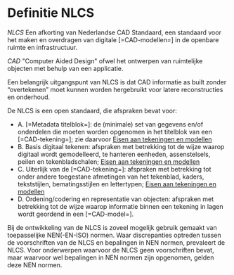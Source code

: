 # Definitie NLCS

<p><dfn>NLCS</dfn> Een afkorting van Nederlandse CAD Standaard, een standaard voor het maken en overdragen van digitale [=CAD-modellen=] in de openbare ruimte en infrastructuur.</p>

<p><dfn>CAD</dfn> "Computer Aided Design" ofwel het ontwerpen van ruimtelijke objecten met behulp van een applicatie.</p>


Een belangrijk uitgangspunt van NLCS is dat CAD informatie as built zonder “overtekenen” moet kunnen worden hergebruikt voor latere reconstructies en onderhoud.


De NLCS is een open standaard, die afspraken bevat voor:
* A. [=Metadata titelblok=]: de (minimale) set van gegevens en/of onderdelen die moeten worden opgenomen in het titelblok van een [=CAD-tekening=]; zie daarvoor [Eisen aan tekeningen en modellen](https://bimloket.github.io/NLCS/requirementscadmodels/)
* B. Basis digitaal tekenen: afspraken met betrekking tot de wijze waarop digitaal wordt gemodelleerd, te hanteren eenheden, assenstelsels, peilen en tekenbladschalen; [Eisen aan tekeningen en modellen](https://bimloket.github.io/NLCS/requirementscadmodels/)
* C. Uiterlijk van de [=CAD-tekening=]: afspraken met betrekking tot onder andere toegestane afmetingen van het tekenblad, kaders, tekststijlen, bematingsstijlen en lettertypen; [Eisen aan tekeningen en modellen](https://bimloket.github.io/NLCS/requirementscadmodels/)
* D. Ordening/codering en representatie van objecten: afspraken met betrekking tot de wijze waarop informatie binnen een tekening in lagen wordt geordend in een [=CAD-model=]. 

Bij de ontwikkeling van de NLCS is zoveel mogelijk gebruik gemaakt van toepasselijke NEN(-EN-ISO) normen. Waar discrepanties optreden tussen de voorschriften van de NLCS en bepalingen in NEN normen, prevaleert de NLCS. Voor onderwerpen waarvoor de NLCS geen voorschriften bevat, maar waarvoor wel bepalingen in NEN normen zijn opgenomen, gelden deze NEN normen.



